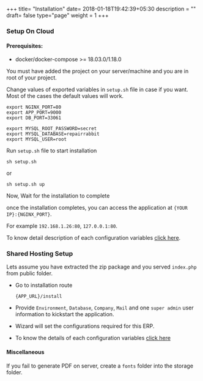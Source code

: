 +++
title= "Installation"
date= 2018-01-18T19:42:39+05:30
description = ""
draft= false
type="page"
weight = 1
+++

### Setup On Cloud

#### Prerequisites:

* docker/docker-compose >= 18.03.0/1.18.0

You must have added the project on your server/machine and you are in root of your project.

Change values of exported variables in `setup.sh` file in case if you want. Most of the cases the default values will work.

```
export NGINX_PORT=80
export APP_PORT=9000
export DB_PORT=33061

export MYSQL_ROOT_PASSWORD=secret
export MYSQL_DATABASE=repairrabbit
export MYSQL_USER=root
```

Run `setup.sh` file to start installation

```
sh setup.sh
```
or

```
sh setup.sh up
```
Now, Wait for the installation to complete

once the installation completes, you can access the application at `{YOUR IP}:{NGINX_PORT}`.

For example `192.168.1.26:80`, `127.0.0.1:80`.

To know detail description of each configuration variables [click here](/installation-using-wizard/).

### Shared Hosting Setup

Lets assume you have extracted the zip package and you served `index.php` from public folder.

* Go to installation route

  ```
  {APP_URL}/install
  ```

* Provide `Environment`, `Database`, `Company`, `Mail` and one `super admin` user information to kickstart the application.

* Wizard will set the configurations required for this ERP.

* To know the details of each configuration variables [click here](/installation-using-wizard/)


#### Miscellaneous

If you fail to generate PDF on server, create a `fonts` folder into the storage folder.
